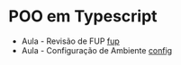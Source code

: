 # POO em Typescript

- Aula - Revisão de FUP [fup](aulas/fup.md)
- Aula - Configuração de Ambiente [config](aulas/config.md)

